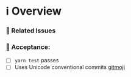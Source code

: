 # ℹ Overview

<!--- Provide an overview of the Pull Request -->

### 📝 Related Issues

<!--- Pin any related issues -->

### 🔐 Acceptance:
<!-- Ensure the following are completed and mark the result with an [X] -->

- [ ] `yarn test` passes
- [ ] Uses Unicode conventional commits [gitmoji](https://gitmoji.dev/)
